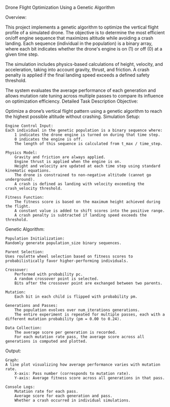 Drone Flight Optimization Using a Genetic Algorithm

Overview:

This project implements a genetic algorithm to optimize the vertical flight profile of a simulated drone. The objective is to determine the most efficient on/off engine sequence that maximizes altitude while avoiding a crash landing. Each sequence (individual in the population) is a binary array, where each bit indicates whether the drone's engine is on (1) or off (0) at a given time step.

The simulation includes physics-based calculations of height, velocity, and acceleration, taking into account gravity, thrust, and friction. A crash penalty is applied if the final landing speed exceeds a defined safety threshold.

The system evaluates the average performance of each generation and allows mutation rate tuning across multiple passes to compare its influence on optimization efficiency.
Detailed Task Description
Objective:

Optimize a drone’s vertical flight pattern using a genetic algorithm to reach the highest possible altitude without crashing.
Simulation Setup:

    Engine Control Input:
    Each individual in the genetic population is a binary sequence where:
        1 indicates the drone engine is turned on during that time step.
        0 indicates the engine is off.
        The length of this sequence is calculated from t_max / time_step.

    Physics Model:
        Gravity and friction are always applied.
        Engine thrust is applied when the engine is on.
        Height and velocity are updated at each time step using standard kinematic equations.
        The drone is constrained to non-negative altitude (cannot go underground).
        A crash is defined as landing with velocity exceeding the crash_velocity threshold.

    Fitness Function:
        The fitness score is based on the maximum height achieved during the flight.
        A constant value is added to shift scores into the positive range.
        A crash penalty is subtracted if landing speed exceeds the threshold.

Genetic Algorithm:

    Population Initialization:
    Randomly generate population_size binary sequences.

    Parent Selection:
    Uses roulette wheel selection based on fitness scores to probabilistically favor higher-performing individuals.

    Crossover:
        Performed with probability pc.
        A random crossover point is selected.
        Bits after the crossover point are exchanged between two parents.

    Mutation:
        Each bit in each child is flipped with probability pm.

    Generations and Passes:
        The population evolves over num_iterations generations.
        The entire experiment is repeated for multiple passes, each with a different mutation probability (pm = 0.00 to 0.24).

    Data Collection:
        The average score per generation is recorded.
        For each mutation rate pass, the average score across all generations is computed and plotted.

Output:

    Graph:
    A line plot visualizing how average performance varies with mutation rate.
        X-axis: Pass number (corresponds to mutation rate).
        Y-axis: Average fitness score across all generations in that pass.

    Console Logs:
        Mutation rate for each pass.
        Average score for each generation and pass.
        Whether a crash occurred in individual simulations.